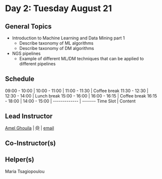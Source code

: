 # Day 2: Tuesday August 21

## General Topics
- Introduction to Machine Learning and Data Mining part 1
  - Describe taxonomy of ML algorithms
  - Describe taxonomy of DM algorithms
- NGS pipelines
  - Example of different ML/DM techniques that can be applied to different pipelines

## Schedule

09:00 - 10:00 |
10:00 - 11:00 |
11:00 - 11:30 | Coffee break
11:30 - 12:30 |
12:30 - 14:00 | Lunch break
15:00 - 16:00 |
16:00 - 16:15 | Coffee break
16:15 - 18:00 |
14:00 - 15:00 |
------------- | -------
Time Slot   | Content


## Lead Instructor
[Amel Ghouila]() | [@]() | [email](mailto:amel.ghouila@gmail.com)

## Co-Instructor(s)

## Helper(s)
Maria Tsagiopoulou
